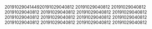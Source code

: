 2019102904144920191029040812
20191029040812
20191029040812
20191029040812
20191029040812
20191029040812
20191029040812
20191029040812
20191029040812
20191029040812
20191029040812
20191029040812
20191029040812
20191029040812
20191029040812
